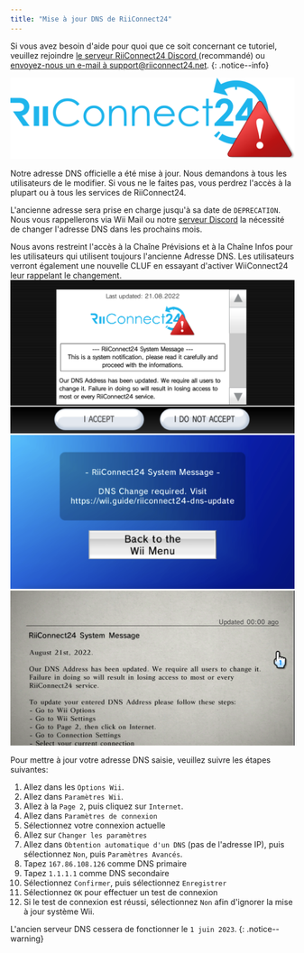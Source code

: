 ```yaml
---
title: "Mise à jour DNS de RiiConnect24"
---
```


Si vous avez besoin d'aide pour quoi que ce soit concernant ce tutoriel, veuillez rejoindre [ le serveur RiiConnect24 Discord ](https://discord.gg/rc24) (recommandé) ou [envoyez-nous un e-mail à support@riiconnect24.net](mailto:support@riiconnect24.net).
{: .notice--info}

![RiiConnect24 Logo](/images/logo_blue_warning.png)

Notre adresse DNS officielle a été mise à jour. Nous demandons à tous les utilisateurs de le modifier. Si vous ne le faites pas, vous perdrez l'accès à la plupart ou à tous les services de RiiConnect24.

L'ancienne adresse sera prise en charge jusqu'à sa date de `DEPRECATION`. Nous vous rappellerons via Wii Mail ou notre [serveur Discord](https://discord.gg/rc24) la nécessité de changer l'adresse DNS dans les prochains mois.

Nous avons restreint l'accès à la Chaîne Prévisions et à la Chaîne Infos pour les utilisateurs qui utilisent toujours l'ancienne Adresse DNS. Les utilisateurs verront également une nouvelle CLUF en essayant d'activer WiiConnect24 leur rappelant le changement. ![La notification sur l'écran de confirmation du CLUF.](/images/eula_change_dns_notification.png) ![La notification sur le canal de prévision](/images/forecast_change_dns_notification.png) ![La notification sur la Chaîne Infos](/images/news_channel_change_dns_notification.png)

Pour mettre à jour votre adresse DNS saisie, veuillez suivre les étapes suivantes:

1. Allez dans les `Options Wii`.
2. Allez dans `Paramètres Wii`.
3. Allez à la `Page 2`, puis cliquez sur `Internet`.
4. Allez dans `Paramètres de connexion`
5. Sélectionnez votre connexion actuelle
6. Allez sur `Changer les paramètres`
7. Allez dans `Obtention automatique d'un DNS` (pas de l'adresse IP), puis sélectionnez `Non`, puis `Paramètres Avancés`.
8. Tapez `167.86.108.126` comme DNS primaire
9. Tapez `1.1.1.1` comme DNS secondaire
10. Sélectionnez `Confirmer`, puis sélectionnez `Enregistrer`
11. Sélectionnez `OK` pour effectuer un test de connexion
12. Si le test de connexion est réussi, sélectionnez `Non` afin d'ignorer la mise à jour système Wii.

L'ancien serveur DNS cessera de fonctionner le `1 juin 2023`.
{: .notice--warning}
